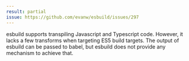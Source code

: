 ```yaml
---
result: partial
issue: https://github.com/evanw/esbuild/issues/297
---
```


esbuild supports transpiling Javascript and Typescript code. However, it lacks a few transforms when targeting ES5 build targets. The output of esbuild can be passed to babel, but esbuild does not provide any mechanism to achieve that.
